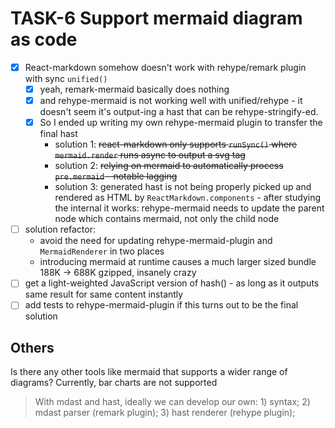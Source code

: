 # TASK-6 Support mermaid diagram as code

* [x] React-markdown somehow doesn't work with rehype/remark plugin with sync `unified()`
  * [x] yeah, remark-mermaid basically does nothing
  * [x] and rehype-mermaid is not working well with unified/rehype - it doesn't seem it's output-ing a hast that can be rehype-stringify-ed.
  * [x] So I ended up writing my own rehype-mermaid plugin to transfer the final hast
    * solution 1: ~~react-markdown only supports `runSync()` where `mermaid.render` runs async to output a svg tag~~
    * solution 2: ~~relying on mermaid to automatically process `pre.mermaid` - notable lagging~~
    * solution 3: generated hast is not being properly picked up and rendered as HTML by `ReactMarkdown.components` - after studying the internal it works: rehype-mermaid needs to update the parent node which contains mermaid, not only the child node 
* [ ] solution refactor:
  * avoid the need for updating rehype-mermaid-plugin and `MermaidRenderer` in two places
  * introducing mermaid at runtime causes a much larger sized bundle 188K -> 688K gzipped, insanely crazy
* [ ] get a light-weighted JavaScript version of hash() - as long as it outputs same result for same content instantly
* [ ] add tests to rehype-mermaid-plugin if this turns out to be the final solution

## Others

Is there any other tools like mermaid that supports a wider range of diagrams? Currently, bar charts are not supported

> With mdast and hast, ideally we can develop our own: 1) syntax; 2) mdast parser (remark plugin); 3) hast renderer (rehype plugin);
